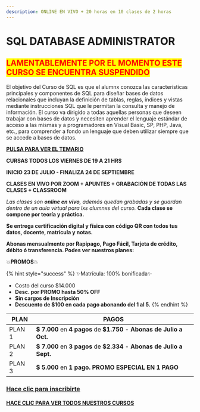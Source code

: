 ```yaml
---
description: ONLINE EN VIVO + 20 horas en 10 clases de 2 horas
---
```


# SQL DATABASE ADMINISTRATOR

## <mark style="color:red;">LAMENTABLEMENTE POR EL MOMENTO ESTE CURSO SE ENCUENTRA SUSPENDIDO</mark>

El objetivo del Curso de SQL es que el alumnx conozca las características principales y componentes de SQL  para diseñar bases de datos relacionales que incluyan la definición de tablas, reglas, índices y vistas mediante instrucciones SQL que le permitan la consulta y manejo de información. El curso va dirigido a todas aquellas personas que deseen trabajar con bases de datos y necesiten aprender el lenguaje estándar de acceso a las mismas y a programadores en Visual Basic, SP, PHP, Java, etc., para comprender a fondo un lenguaje que deben utilizar siempre que se accede a bases de datos.&#x20;

****[**PULSA PARA VER EL TEMARIO**](temario-sql-dba.md)****

**CURSAS TODOS LOS VIERNES DE 19 A 21 HRS**

**INICIO 23 DE JULIO - FINALIZA 24 DE SEPTIEMBRE**

**CLASES EN VIVO POR ZOOM +  APUNTES + GRABACIÓN DE TODAS LAS CLASES + CLASSROOM**

_Las clases son **online en vivo**, además quedan grabadas  y  se guardan dentro de un aula virtual para lxs alumnxs del curso._ **Cada clase se compone por teoría y práctica.** &#x20;

**Se entrega certificación digital y física con código QR con todos tus datos, docente, matrícula y notas.**&#x20;

**Abonas mensualmente por Rapipago, Pago Fácil, Tarjeta de crédito, débito ó transferencia. Podes ver nuestros planes:**

💥**PROMOS**💥&#x20;

{% hint style="success" %}
✨Matrícula: 100% bonificada✨

* Costo del curso $14.000
* **Desc. por PROMO hasta 50% OFF**
* **Sin cargos de Inscripción**
* **Descuento de $100 en cada pago abonando del 1 al 5.** &#x20;
{% endhint %}

| PLAN   | PAGOS                                                                  |
| ------ | ---------------------------------------------------------------------- |
| PLAN 1 | **$ 7.000** en **4 pagos** de **$1.750** - **Abonas de Julio a Oct.**  |
| PLAN 2 | **$ 7.000** en **3 pagos** de **$2.334** - **Abonas de Julio a Sept.** |
| PLAN 3 | **$ 5.000** en **1 pago. PROMO ESPECIAL EN 1 PAGO**                    |

### [Hace clic para inscribirte](https://wa.me/5491164622877?text=Le%C3%AD%20toda%20la%20informaci%C3%B3n%20enviada%20y%20quiero%20anotarme%20en%20el%20curso%20de%20SQL%20DBA) <a href="#escribinos-al-whatsapp" id="escribinos-al-whatsapp"></a>

#### [HACE CLIC PARA VER TODOS NUESTROS CURSOS](https://iacquilmesarg.gitbook.io/inscripcion-h/)
